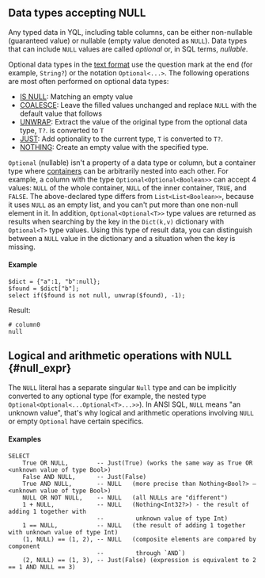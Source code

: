 ## Data types accepting NULL

Any typed data in YQL, including table columns, can be either non-nullable (guaranteed value) or nullable (empty value denoted as `NULL`). Data types that can include `NULL` values are called *optional* or, in SQL terms, *nullable*.

Optional data types in the [text format](type_string.md) use the question mark at the end (for example, `String?`) or the notation `Optional<...>`.
The following operations are most often performed on optional data types:

* [IS NULL](../syntax/expressions.md#is-null): Matching an empty value
* [COALESCE](../builtins/basic.md#coalesce): Leave the filled values unchanged and replace `NULL` with the default value that follows
* [UNWRAP](../builtins/basic.md#optional-ops): Extract the value of the original type from the optional data type, `T?`. is converted to `T`
* [JUST](../builtins/basic#optional-ops): Add optionality to the current type, `T` is converted to `T?`.
* [NOTHING](../builtins/basic.md#optional-ops): Create an empty value with the specified type.

`Optional` (nullable) isn't a property of a data type or column, but a container type where [containers](containers.md) can be arbitrarily nested into each other. For example, a column with the type `Optional<Optional<Boolean>>` can accept 4 values: `NULL` of the whole container, `NULL` of the inner container, `TRUE`, and `FALSE`. The above-declared type differs from `List<List<Boolean>>`, because it uses `NULL` as an empty list, and you can't put more than one non-null element in it. In addition, `Optional<Optional<T>>` type values are returned as results when searching by the key in the `Dict(k,v)` dictionary with `Optional<T>` type values. Using this type of result data, you can distinguish between a `NULL` value in the dictionary and a situation when the key is missing.

#### Example

```yql
$dict = {"a":1, "b":null};
$found = $dict["b"];
select if($found is not null, unwrap($found), -1);
```

Result:

```text
# column0
null
```

## Logical and arithmetic operations with NULL {#null_expr}

The `NULL` literal has a separate singular `Null` type and can be implicitly converted to any optional type (for example, the nested type `Optional<Optional<...Optional<T>...>>`). In ANSI SQL, `NULL` means "an unknown value", that's why logical and arithmetic operations involving `NULL` or empty `Optional` have certain specifics.

#### Examples

```yql
SELECT
    True OR NULL,        -- Just(True) (works the same way as True OR <unknown value of type Bool>)
    False AND NULL,      -- Just(False)
    True AND NULL,       -- NULL   (more precise than Nothing<Bool?> – <unknown value of type Bool>)
    NULL OR NOT NULL,    -- NULL   (all NULLs are "different")
    1 + NULL,            -- NULL   (Nothing<Int32?>) - the result of adding 1 together with
                         --         unknown value of type Int)
    1 == NULL,           -- NULL   (the result of adding 1 together with unknown value of type Int)
    (1, NULL) == (1, 2), -- NULL   (composite elements are compared by component
                         --         through `AND`)
    (2, NULL) == (1, 3), -- Just(False) (expression is equivalent to 2 == 1 AND NULL == 3)

```
